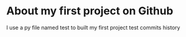 # About my first project on Github
I use a py file named test to built my first project
test commits history

